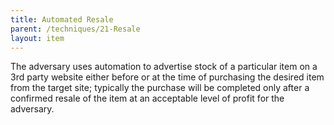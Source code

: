 ```yaml
---
title: Automated Resale
parent: /techniques/21-Resale
layout: item
---
```


<p>The adversary uses automation to advertise stock of a particular item on a 3rd party website either before or at the time of purchasing the desired item from the target site; typically the purchase will be completed only after a confirmed resale of the item at an acceptable level of profit for the adversary.</p>
